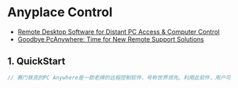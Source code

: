 # Anyplace Control

- [Remote Desktop Software for Distant PC Access &amp; Computer Control](http://www.anyplace-control.com/)
- [Goodbye PcAnywhere: Time for New Remote Support Solutions](https://www.cmswire.com/cms/customer-experience/goodbye-pcanywhere-time-for-new-remote-support-solutions-027602.php)

## 1. QuickStart

```c#
// 赛门铁克的PC Anywhere是一款老牌的远程控制软件，号称世界领先。利用此软件，用户可以有效管理计算机并快速解决技术支持问题，同时与远程设备的连接也更简便、更安全。它结合了远程控制、全方位的远程管理、高级的文件传输功能和强健的安全性，可以提高技术支持效率并减少了呼叫次数。
```
